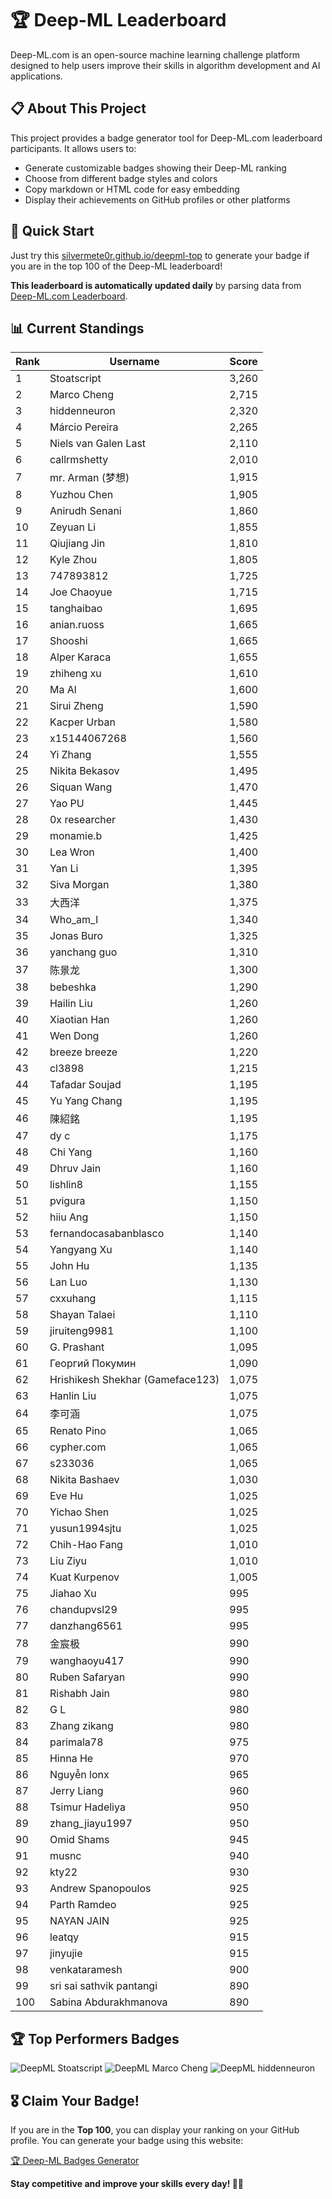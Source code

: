 # 🏆 Deep-ML Leaderboard

Deep-ML.com is an open-source machine learning challenge platform designed to help users improve their skills in algorithm development and AI applications.  

## 📋 About This Project

This project provides a badge generator tool for Deep-ML.com leaderboard participants. It allows users to:
- Generate customizable badges showing their Deep-ML ranking
- Choose from different badge styles and colors
- Copy markdown or HTML code for easy embedding
- Display their achievements on GitHub profiles or other platforms

## 🚀 Quick Start

Just try this [silvermete0r.github.io/deepml-top](silvermete0r.github.io/deepml-top) to generate your badge if you are in the top 100 of the Deep-ML leaderboard!

**This leaderboard is automatically updated daily** by parsing data from [Deep-ML.com Leaderboard](https://www.deep-ml.com/leaderboard).  

## 📊 Current Standings  

<!-- LEADERBOARD_START -->
| Rank | Username | Score |
|------|---------|-------|
| 1 | Stoatscript | 3,260 |
| 2 | Marco Cheng | 2,715 |
| 3 | hiddenneuron | 2,320 |
| 4 | Márcio Pereira | 2,265 |
| 5 | Niels van Galen Last | 2,110 |
| 6 | callrmshetty | 2,010 |
| 7 | mr. Arman (梦想) | 1,915 |
| 8 | Yuzhou Chen | 1,905 |
| 9 | Anirudh Senani | 1,860 |
| 10 | Zeyuan Li | 1,855 |
| 11 | Qiujiang Jin | 1,810 |
| 12 | Kyle Zhou | 1,805 |
| 13 | 747893812 | 1,725 |
| 14 | Joe Chaoyue | 1,715 |
| 15 | tanghaibao | 1,695 |
| 16 | anian.ruoss | 1,665 |
| 17 | Shooshi | 1,665 |
| 18 | Alper Karaca | 1,655 |
| 19 | zhiheng xu | 1,610 |
| 20 | Ma Al | 1,600 |
| 21 | Sirui Zheng | 1,590 |
| 22 | Kacper Urban | 1,580 |
| 23 | x15144067268 | 1,560 |
| 24 | Yi Zhang | 1,555 |
| 25 | Nikita Bekasov | 1,495 |
| 26 | Siquan Wang | 1,470 |
| 27 | Yao PU | 1,445 |
| 28 | 0x researcher | 1,430 |
| 29 | monamie.b | 1,425 |
| 30 | Lea Wron | 1,400 |
| 31 | Yan Li | 1,395 |
| 32 | Siva Morgan | 1,380 |
| 33 | 大西洋 | 1,375 |
| 34 | Who_am_I | 1,340 |
| 35 | Jonas Buro | 1,325 |
| 36 | yanchang guo | 1,310 |
| 37 | 陈景龙 | 1,300 |
| 38 | bebeshka | 1,290 |
| 39 | Hailin Liu | 1,260 |
| 40 | Xiaotian Han | 1,260 |
| 41 | Wen Dong | 1,260 |
| 42 | breeze breeze | 1,220 |
| 43 | cl3898 | 1,215 |
| 44 | Tafadar Soujad | 1,195 |
| 45 | Yu Yang Chang | 1,195 |
| 46 | 陳紹銘 | 1,195 |
| 47 | dy c | 1,175 |
| 48 | Chi Yang | 1,160 |
| 49 | Dhruv Jain | 1,160 |
| 50 | lishlin8 | 1,155 |
| 51 | pvigura | 1,150 |
| 52 | hiiu Ang | 1,150 |
| 53 | fernandocasabanblasco | 1,140 |
| 54 | Yangyang Xu | 1,140 |
| 55 | John Hu | 1,135 |
| 56 | Lan Luo | 1,130 |
| 57 | cxxuhang | 1,115 |
| 58 | Shayan Talaei | 1,110 |
| 59 | jiruiteng9981 | 1,100 |
| 60 | G. Prashant | 1,095 |
| 61 | Георгий Покумин | 1,090 |
| 62 | Hrishikesh Shekhar (Gameface123) | 1,075 |
| 63 | Hanlin Liu | 1,075 |
| 64 | 李可涵 | 1,075 |
| 65 | Renato Pino | 1,065 |
| 66 | cypher.com | 1,065 |
| 67 | s233036 | 1,065 |
| 68 | Nikita Bashaev | 1,030 |
| 69 | Eve Hu | 1,025 |
| 70 | Yichao Shen | 1,025 |
| 71 | yusun1994sjtu | 1,025 |
| 72 | Chih-Hao Fang | 1,010 |
| 73 | Liu Ziyu | 1,010 |
| 74 | Kuat Kurpenov | 1,005 |
| 75 | Jiahao Xu | 995 |
| 76 | chandupvsl29 | 995 |
| 77 | danzhang6561 | 995 |
| 78 | 金宸极 | 990 |
| 79 | wanghaoyu417 | 990 |
| 80 | Ruben Safaryan | 990 |
| 81 | Rishabh Jain | 980 |
| 82 | G L | 980 |
| 83 | Zhang zikang | 980 |
| 84 | parimala78 | 975 |
| 85 | Hinna He | 970 |
| 86 | Nguyễn lonx | 965 |
| 87 | Jerry Liang | 960 |
| 88 | Tsimur Hadeliya | 950 |
| 89 | zhang_jiayu1997 | 950 |
| 90 | Omid Shams | 945 |
| 91 | musnc | 940 |
| 92 | kty22 | 930 |
| 93 | Andrew Spanopoulos | 925 |
| 94 | Parth Ramdeo | 925 |
| 95 | NAYAN JAIN | 925 |
| 96 | leatqy | 915 |
| 97 | jinyujie | 915 |
| 98 | venkataramesh | 900 |
| 99 | sri sai sathvik pantangi | 890 |
| 100 | Sabina Abdurakhmanova | 890 |
<!-- LEADERBOARD_END -->

## 🏆 Top Performers Badges

<!-- BADGES_START -->
![DeepML Stoatscript](https://img.shields.io/badge/dynamic/json?url=https%3A%2F%2Fraw.githubusercontent.com%2Fsilvermete0r%2Fdeepml-top%2Fmain%2Fbadges.json&query=%24.f0022cc6de4b20fe459420bacf8c1f9c.label&prefix=Rank%20&style=for-the-badge&label=%F0%9F%9A%80%20DeepML&color=blue&link=https%3A%2F%2Fwww.deep-ml.com%2Fleaderboard)
![DeepML Marco Cheng](https://img.shields.io/badge/dynamic/json?url=https%3A%2F%2Fraw.githubusercontent.com%2Fsilvermete0r%2Fdeepml-top%2Fmain%2Fbadges.json&query=%24.4091c1a21900bd2c7d3f4e343acddda1.label&prefix=Rank%20&style=for-the-badge&label=%F0%9F%9A%80%20DeepML&color=blue&link=https%3A%2F%2Fwww.deep-ml.com%2Fleaderboard)
![DeepML hiddenneuron](https://img.shields.io/badge/dynamic/json?url=https%3A%2F%2Fraw.githubusercontent.com%2Fsilvermete0r%2Fdeepml-top%2Fmain%2Fbadges.json&query=%24.b8ae93affd3e88323d92b845bf69de74.label&prefix=Rank%20&style=for-the-badge&label=%F0%9F%9A%80%20DeepML&color=blue&link=https%3A%2F%2Fwww.deep-ml.com%2Fleaderboard)
<!-- BADGES_END -->

## 🎖 Claim Your Badge!  

If you are in the **Top 100**, you can display your ranking on your GitHub profile. You can generate your badge using this website:

[🏆 Deep-ML Badges Generator](https://silvermete0r.github.io/deepml-top/)

**Stay competitive and improve your skills every day! 🚀🔥**